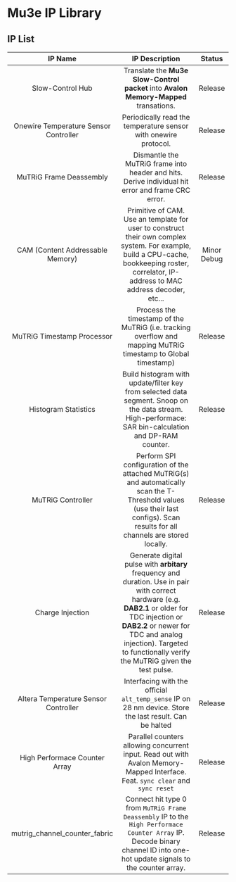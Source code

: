 # Mu3e IP Library

## IP List

|IP Name|IP Description|Status|
|:-----:|:------------:|:----:|
|Slow-Control Hub|Translate the **Mu3e Slow-Control packet** into **Avalon Memory-Mapped** transations.|Release|
|Onewire Temperature Sensor Controller|Periodically read the temperature sensor with onewire protocol.|Release| 
|MuTRiG Frame Deassembly|Dismantle the MuTRiG frame into header and hits. Derive individual hit error and frame CRC error.|Release|
|CAM (Content Addressable Memory)|Primitive of CAM. Use an template for user to construct their own complex system. For example, build a CPU-cache, bookkeeping roster, correlator, IP-address to MAC address decoder, etc...|Minor Debug|
|MuTRiG Timestamp Processor|Process the timestamp of the MuTRiG (i.e. tracking overflow and mapping MuTRiG timestamp to Global timestamp)|Release|
|Histogram Statistics|Build histogram with update/filter key from selected data segment. Snoop on the data stream. High-performace: SAR bin-calculation and DP-RAM counter.|Release|
|MuTRiG Controller|Perform SPI configuration of the attached MuTRiG(s) and automatically scan the T-Threshold values (use their last configs). Scan results for all channels are stored locally.|Release|
|Charge Injection|Generate digital pulse with **arbitary** frequency and duration. Use in pair with correct hardware (e.g. **DAB2.1** or older for TDC injection or **DAB2.2** or newer for TDC and analog injection). Targeted to functionally verify the MuTRiG given the test pulse.|Release|
|Altera Temperature Sensor Controller|Interfacing with the official `alt_temp_sense` IP on 28 nm device. Store the last result. Can be halted|Release|
|High Performace Counter Array|Parallel counters allowing concurrent input. Read out with Avalon Memory-Mapped Interface. Feat. `sync clear` and `sync reset`|Release|
|mutrig_channel_counter_fabric|Connect hit type 0 from `MuTRiG Frame Deassembly` IP to the `High Performace Counter Array` IP. Decode binary channel ID into one-hot update signals to the counter array.|Release| 

